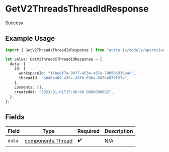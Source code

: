 # GetV2ThreadsThreadIdResponse

Success

## Example Usage

```typescript
import { GetV2ThreadsThreadIdResponse } from "attio-js/models/operations/getv2threadsthreadid.js";

let value: GetV2ThreadsThreadIdResponse = {
  data: {
    id: {
      workspaceId: "14beef7a-99f7-4534-a87e-70b564330a4c",
      threadId: "a649e4d9-435c-43fb-83ba-847b4876f27a",
    },
    comments: [],
    createdAt: "2023-01-01T15:00:00.000000000Z",
  },
};
```

## Fields

| Field                                                  | Type                                                   | Required                                               | Description                                            |
| ------------------------------------------------------ | ------------------------------------------------------ | ------------------------------------------------------ | ------------------------------------------------------ |
| `data`                                                 | [components.Thread](../../models/components/thread.md) | :heavy_check_mark:                                     | N/A                                                    |
